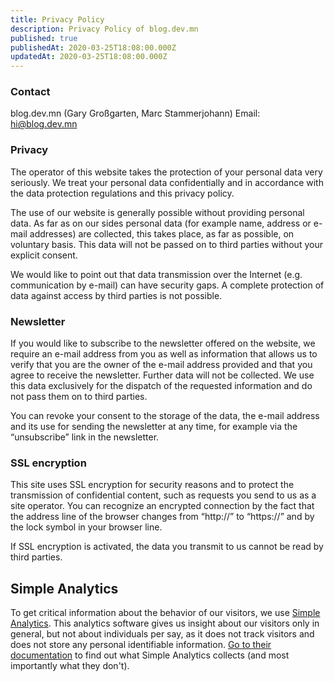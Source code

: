 ```yaml
---
title: Privacy Policy
description: Privacy Policy of blog.dev.mn
published: true
publishedAt: 2020-03-25T18:08:00.000Z
updatedAt: 2020-03-25T18:08:00.000Z
---
```


### Contact

blog.dev.mn (Gary Großgarten, Marc Stammerjohann)
Email: [hi@blog.dev.mn](mailto:hi@blog.dev.mn)

### Privacy

The operator of this website takes the protection of your personal data very seriously. We treat your personal data confidentially and in accordance with the data protection regulations and this privacy policy.

The use of our website is generally possible without providing personal data. As far as on our sides personal data (for example name, address or e-mail addresses) are collected, this takes place, as far as possible, on voluntary basis. This data will not be passed on to third parties without your explicit consent.

We would like to point out that data transmission over the Internet (e.g. communication by e-mail) can have security gaps. A complete protection of data against access by third parties is not possible.

### Newsletter

If you would like to subscribe to the newsletter offered on the website, we require an e-mail address from you as well as information that allows us to verify that you are the owner of the e-mail address provided and that you agree to receive the newsletter. Further data will not be collected. We use this data exclusively for the dispatch of the requested information and do not pass them on to third parties.

You can revoke your consent to the storage of the data, the e-mail address and its use for sending the newsletter at any time, for example via the “unsubscribe” link in the newsletter.

### SSL encryption

This site uses SSL encryption for security reasons and to protect the transmission of confidential content, such as requests you send to us as a site operator. You can recognize an encrypted connection by the fact that the address line of the browser changes from “http://” to “https://” and by the lock symbol in your browser line.

If SSL encryption is activated, the data you transmit to us cannot be read by third parties.

## Simple Analytics

To get critical information about the behavior of our visitors, we use [Simple Analytics](https://simpleanalytics.com). This analytics software gives us insight about our visitors only in general, but not about individuals per say, as it does not track visitors and does not store any personal identifiable information. [Go to their documentation](https://docs.simpleanalytics.com/what-we-collect) to find out what Simple Analytics collects (and most importantly what they don't). 
